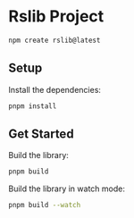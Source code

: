 # Rslib Project

```sh
npm create rslib@latest
```

## Setup

Install the dependencies:

```bash
pnpm install
```

## Get Started

Build the library:

```bash
pnpm build
```

Build the library in watch mode:

```bash
pnpm build --watch
```
